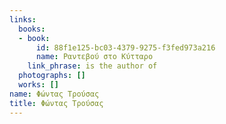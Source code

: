 ```yaml
---
links:
  books:
  - book:
      id: 88f1e125-bc03-4379-9275-f3fed973a216
      name: Ραντεβού στο Κύτταρο
    link_phrase: is the author of
  photographs: []
  works: []
name: Φώντας Τρούσας
title: Φώντας Τρούσας
---
```


